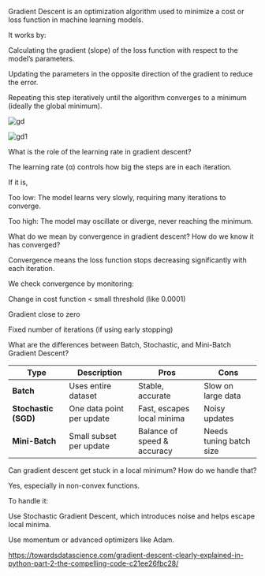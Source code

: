 Gradient Descent is an optimization algorithm used to minimize a cost or loss function in machine learning models.

It works by:

Calculating the gradient (slope) of the loss function with respect to the model’s parameters.

Updating the parameters in the opposite direction of the gradient to reduce the error.

Repeating this step iteratively until the algorithm converges to a minimum (ideally the global minimum).

![gd](https://github.com/user-attachments/assets/be4bc3fc-f478-4cff-b858-b159e3976568)

![gd1](https://github.com/user-attachments/assets/cf8c107d-4a78-4445-8140-f9d82098451a)

What is the role of the learning rate in gradient descent?

The learning rate (α) controls how big the steps are in each iteration. 

If it is,

Too low: The model learns very slowly, requiring many iterations to converge.

Too high: The model may oscillate or diverge, never reaching the minimum.

What do we mean by convergence in gradient descent? How do we know it has converged?

Convergence means the loss function stops decreasing significantly with each iteration. 

We check convergence by monitoring:

Change in cost function < small threshold (like 0.0001)

Gradient close to zero

Fixed number of iterations (if using early stopping)

What are the differences between Batch, Stochastic, and Mini-Batch Gradient Descent?

| Type                 | Description               | Pros                        | Cons                    |
| -------------------- | ------------------------- | --------------------------- | ----------------------- |
| **Batch**            | Uses entire dataset       | Stable, accurate            | Slow on large data      |
| **Stochastic (SGD)** | One data point per update | Fast, escapes local minima  | Noisy updates           |
| **Mini-Batch**       | Small subset per update   | Balance of speed & accuracy | Needs tuning batch size |


Can gradient descent get stuck in a local minimum? How do we handle that?

Yes, especially in non-convex functions. 

To handle it:

Use Stochastic Gradient Descent, which introduces noise and helps escape local minima.

Use momentum or advanced optimizers like Adam.

https://towardsdatascience.com/gradient-descent-clearly-explained-in-python-part-2-the-compelling-code-c21ee26fbc28/
